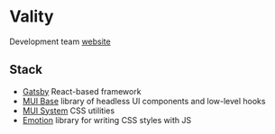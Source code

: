 # Vality

Development team [website](https://vality.dev)

## Stack

- [Gatsby](https://www.gatsbyjs.com) React-based framework
- [MUI Base](https://mui.com/base) library of headless UI components and low-level hooks
- [MUI System](https://mui.com/system) CSS utilities
- [Emotion](https://emotion.sh) library for writing CSS styles with JS
